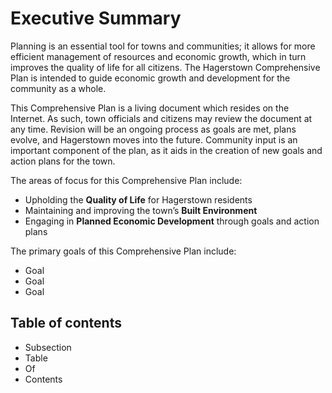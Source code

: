 # Executive Summary

Planning is an essential tool for towns and communities; it allows for more efficient management of resources and economic growth, which in turn improves the quality of life for all citizens.  The Hagerstown Comprehensive Plan is intended to guide economic growth and development for the community as a whole. 

This Comprehensive Plan is a living document which resides on the Internet.  As such, town officials and citizens may review the document at any time.  Revision will be an ongoing process as goals are met, plans evolve, and Hagerstown moves into the future.  Community input is an important component of the plan, as it aids in the creation of new goals and action plans for the town.

The areas of focus for this Comprehensive Plan include: 

- Upholding the **Quality of Life** for Hagerstown residents
- Maintaining and improving the town’s **Built Environment**
- Engaging in **Planned Economic Development** through goals and action plans

The primary goals of this Comprehensive Plan include:

- Goal
- Goal
- Goal

## Table of contents

- Subsection
- Table
- Of
- Contents
